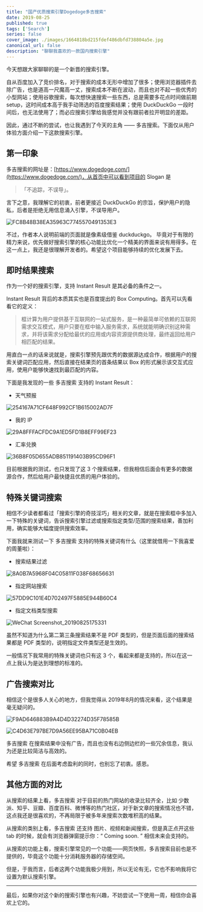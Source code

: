 ```yaml
---
title: "国产优质搜索引擎Dogedoge多吉搜索"
date: 2019-08-25
published: true
tags: ['Search']
series: false
cover_image: ./images/1664818bd215fdef486dbfd738804a5e.jpg
canonical_url: false
description: "聊聊我喜欢的一款国内搜索引擎"
---
```


今天想跟大家聊聊的是一个新晋的搜索引擎。

自从百度加入了竞价排名，对于搜索的成本无形中增加了很多；使用浏览器插件去除广告，也是道高一尺魔高一丈，搜索成本不断在波动，而且也对不起一些优秀的小型网站；使用谷歌搜索，每次想快速搜索一些东西，总是需要多花点时间做前期 setup，这时间成本高于我手动筛选的百度搜索结果；使用 DuckDuckGo 一段时间后，也无法使用了；而必应搜索引擎给我感觉并没有跟前者拉开明显的差距。

因此，通过不断的尝试，也让我遇到了今天的主角 —— 多吉搜索。下面仅从用户体验方面介绍一下这款搜索引擎。

## 第一印象

多吉搜索的网址是：[https://www.dogedoge.com/](https://www.dogedoge.com/)，从首页中可以看到项目的 Slogan 是

> 「不追踪，不误导」。

言下之意，我理解它的初衷，前者更接近 DuckDuckGo 的宗旨，保护用户的隐私，后者是拒绝无用信息涌入引擎，不误导用户。

![FC8B48B38EA35963C7745570491353E3](http://wsine.cn-gd.ufileos.com/image/FC8B48B38EA35963C7745570491353E3.png)

不过，作者本人说明前端的页面就是像素级借鉴 duckduckgo。 毕竟对于有限的精力来说，优先做好搜索引擎的核心功能比优化一个精美的界面来说有用得多。在这一点上，我还是很理解开发者的。希望这个项目能够持续的优化发展下去。

## 即时结果搜索

作为一个好的搜索引擎，支持 Instant Result 是其必备的条件之一。

Instant Result 背后的本质其实也是百度提出的 Box Computing。首先可以先看看它的定义：

> 框计算为用户提供基于互联网的一站式服务，是一种最简单可依赖的互联网需求交互模式，用户只要在框中输入服务需求，系统就能明确识别这种需求，并将该需求分配给最优的应用或内容资源提供商处理，最终返回给用户相匹配的结果。

用直白一点的话来说就是，搜索引擎预先跟优秀的数据源达成合作，根据用户的搜索关键词匹配应用，然后直接在结果页的首条结果以 Box 的形式展示该交互式应用，使用户能够快速找到最匹配的内容。

下面是我发现的一些 多吉搜索 支持的 Instant Result：

- 天气预报

![254167A71CF648F992CF1B615002AD7F](http://wsine.cn-gd.ufileos.com/image/254167A71CF648F992CF1B615002AD7F.png)

- 我的 IP

![29A8FFFACFDC9A1ED5FD1B8EFF99EF23](http://wsine.cn-gd.ufileos.com/image/29A8FFFACFDC9A1ED5FD1B8EFF99EF23.png)

- 汇率兑换

![36B8F05D655ADB851191403B95CD96F1](http://wsine.cn-gd.ufileos.com/image/36B8F05D655ADB851191403B95CD96F1.png)

目前根据我的测试，也只发现了这 3 个搜索结果，但我相信后面会有更多的数据源合作，然后给用户最快捷且优质的用户体验的。

## 特殊关键词搜索

相信不少读者都看过「搜索引擎的奇技淫巧」相关的文章，就是在搜索框中多加入一下特殊的关键词，告诉搜索引擎过滤或搜索指定类型/范围的搜索结果，善加利用，确实能够大幅度提供搜索效率。

下面我就来测试一下 多吉搜索 支持的特殊关键词有什么（这里就借用一下我喜爱的周董啦）：

- 搜索结果过滤

![8A0B7A5968F04C05811F038F68656631](http://wsine.cn-gd.ufileos.com/image/8A0B7A5968F04C05811F038F68656631.png)

- 指定网站搜索

![57DD9C101E4D702497F5885E944B60C4](http://wsine.cn-gd.ufileos.com/image/57DD9C101E4D702497F5885E944B60C4.png)

- 指定文档类型搜索

![WeChat Screenshot_20190825175331](http://wsine.cn-gd.ufileos.com/image/0CE986FCB89E0DC3C0D5B67FB03F95E3.png)

虽然不知道为什么第二第三条搜索结果不是 PDF 类型的，但是页面后面的搜索结果都是 PDF 类型的，说明指定文件类型还是生效的。

一般情况下我常用的特殊关键词也只有这 3 个，看起来都是支持的，所以在这一点上我认为是达到理想的标准的。

## 广告搜索对比

相信这个是很多人关心的地方，但我觉得从 2019年8月的情况来看，这个结果是毫无疑问的。

![F9AD646883B9A4D4D32274D35F78585B](http://wsine.cn-gd.ufileos.com/image/F9AD646883B9A4D4D32274D35F78585B.png)

![C4D63E797BE7D9A56EE95BA71C0B04EB](http://wsine.cn-gd.ufileos.com/image/C4D63E797BE7D9A56EE95BA71C0B04EB.png)

多吉搜索 在搜索结果中没有广告，而且也没有右边侧边栏的一些冗余信息，我认为还是比较简洁与高效的。

希望 多吉搜索 在后面考虑盈利的同时，也别忘了初衷。感恩。

## 其他方面的对比

从搜索的结果上看，多吉搜索 对于目前的热门网站的收录比较齐全，比如 少数派、知乎、豆瓣、百度百科、微博等的热门社区，对于新文章的搜索情况也不错，这点我还是很喜欢的，不再局限于被多年来搜索次数堆积高的结果。

从搜索的类别上看，多吉搜索 还支持 图片、视频和新闻搜索，但是真正点开这些 tab 的时候，就会有浏览器弹窗提示你：“ Coming soon. ” 相信未来会支持的。

从搜索的功能上看，搜索引擎常见的一个功能——网页快照，多吉搜索目前也是不提供的，毕竟这个功能十分消耗服务器的存储空间。

但是，于我而言，后者这两个功能我极少用到，所以无论有无，它也不影响我将它设置为默认搜索引擎。

----

最后，如果你对这个新的搜索引擎也有兴趣，不妨尝试一下使用一周，相信你会喜欢上它的。
